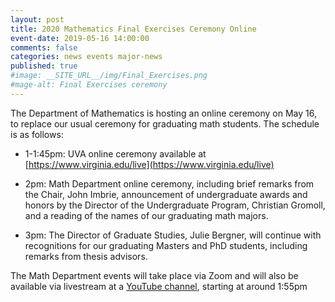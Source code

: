 ```yaml
---
layout: post
title: 2020 Mathematics Final Exercises Ceremony Online
event-date: 2019-05-16 14:00:00
comments: false
categories: news events major-news
published: true
#image: __SITE_URL__/img/Final_Exercises.png
#mage-alt: Final Exercises ceremony
---
```


The Department of Mathematics is hosting an online ceremony 
on May 16,
to replace our usual ceremony for graduating math students. 
The schedule is as follows:

- 1-1:45pm: UVA online ceremony available at [https://www.virginia.edu/live](https://www.virginia.edu/live)

- 2pm: Math Department online ceremony, including brief remarks from the Chair, John Imbrie, announcement of undergraduate awards and honors by the Director of the Undergraduate Program, Christian Gromoll, and a reading of the names of our graduating math majors.

- 3pm: The Director of Graduate Studies, Julie Bergner, will continue with recognitions for our graduating Masters and PhD students, including remarks from thesis advisors.

The Math Department events will take place via Zoom and will also be available via livestream at a 
[YouTube channel](https://www.youtube.com/channel/UCE_UHre0GfKg8LPyAcq8vEA/), starting at around 1:55pm 

